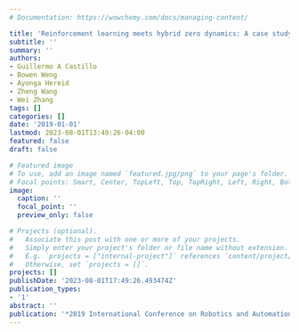 ```yaml
---
# Documentation: https://wowchemy.com/docs/managing-content/

title: 'Reinforcement learning meets hybrid zero dynamics: A case study for rabbit'
subtitle: ''
summary: ''
authors:
- Guillermo A Castillo
- Bowen Weng
- Ayonga Hereid
- Zheng Wang
- Wei Zhang
tags: []
categories: []
date: '2019-01-01'
lastmod: 2023-08-01T13:49:26-04:00
featured: false
draft: false

# Featured image
# To use, add an image named `featured.jpg/png` to your page's folder.
# Focal points: Smart, Center, TopLeft, Top, TopRight, Left, Right, BottomLeft, Bottom, BottomRight.
image:
  caption: ''
  focal_point: ''
  preview_only: false

# Projects (optional).
#   Associate this post with one or more of your projects.
#   Simply enter your project's folder or file name without extension.
#   E.g. `projects = ["internal-project"]` references `content/project/deep-learning/index.md`.
#   Otherwise, set `projects = []`.
projects: []
publishDate: '2023-08-01T17:49:26.493474Z'
publication_types:
- '1'
abstract: ''
publication: '*2019 International Conference on Robotics and Automation (ICRA)*'
---
```

